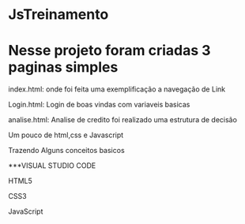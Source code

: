 # JsTreinamento

<h1>Nesse projeto foram criadas  3 paginas simples </h1>

<p>index.html: onde foi feita uma exemplificação a navegação de Link
<p>Login.html: Login de boas vindas com variaveis basicas 
<p>analise.html: Analise de credito  foi realizado uma estrutura de decisão 


<p>Um pouco de html,css e Javascript</p>
<p>Trazendo Alguns conceitos basicos  </p>

<p>***VISUAL STUDIO CODE</p>
<p> HTML5</p>
<p> CSS3</p>
<p> JavaScript</p>
